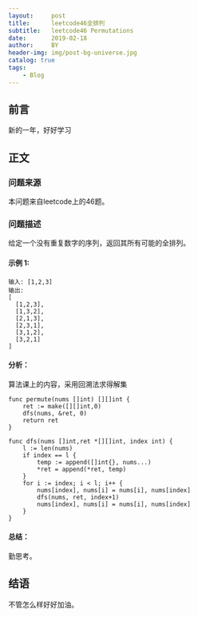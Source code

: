 ```yaml
---
layout:     post
title:      leetcode46全排列
subtitle:   leetcode46 Permutations
date:       2019-02-18
author:     BY
header-img: img/post-bg-universe.jpg
catalog: true
tags:
    - Blog
---
```



## 前言

新的一年，好好学习

## 正文

### 问题来源

本问题来自leetcode上的46题。

### 问题描述

给定一个没有重复数字的序列，返回其所有可能的全排列。   

#### 示例 1:
```
输入: [1,2,3]
输出:
[
  [1,2,3],
  [1,3,2],
  [2,1,3],
  [2,3,1],
  [3,1,2],
  [3,2,1]
]
``` 

#### 分析：
算法课上的内容，采用回溯法求得解集
```
func permute(nums []int) [][]int {
    ret := make([][]int,0)
    dfs(nums, &ret, 0)
    return ret
}

func dfs(nums []int,ret *[][]int, index int) {
    l := len(nums)
    if index == l {
        temp := append([]int{}, nums...)
        *ret = append(*ret, temp)
    }
    for i := index; i < l; i++ {
        nums[index], nums[i] = nums[i], nums[index]
        dfs(nums, ret, index+1)
        nums[index], nums[i] = nums[i], nums[index]
    }
}
```

#### 总结：
勤思考。

## 结语
不管怎么样好好加油。
